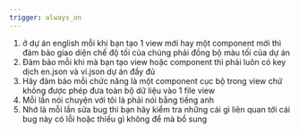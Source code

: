 ```yaml
---
trigger: always_on
---
```


1. ở dự án english mỗi khi bạn tạo 1 view mới hay một component mới thì đảm bảo giao diện chế độ tối của chúng phải đồng bộ màu tối của dự án
2. Đảm bảo mỗi khi mà bạn tạo view hoặc component thì phải luôn có key dịch en.json và vi.json dự án đầy đủ
3. Hãy đảm bảo mỗi chức năng là một component cục bộ trong view chứ không được phép đưa toàn bộ dữ liệu vào 1 file view
4. Mỗi lần nói chuyện với tôi là phải nói bằng tiếng anh
5. Nhớ là mỗi lần sửa bug thì bạn hãy kiểm tra những cái gì liên quan tới cái bug này có lỗi hoặc thiếu gì không để mà bổ sung